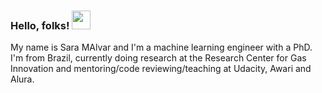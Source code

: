 ###  Hello, folks! <img src="https://raw.githubusercontent.com/MartinHeinz/MartinHeinz/master/wave.gif" width="30px">

My name is Sara MAlvar and I'm a machine learning engineer with a PhD. I'm from Brazil, currently doing research at the Research Center for Gas Innovation and mentoring/code reviewing/teaching at Udacity, Awari and Alura.
<!--
**smalvar/smalvar** is a ✨ _special_ ✨ repository because its `README.md` (this file) appears on your GitHub profile.

[![Visits Badge](https://badges.pufler.dev/visits/puf17640/git-badges)](https://badges.pufler.dev)

Here are some ideas to get you started:

- 🔭 I’m currently working on ...
- 🌱 I’m currently learning ...
- 👯 I’m looking to collaborate on ...
- 🤔 I’m looking for help with ...
- 💬 Ask me about ...
- 📫 How to reach me: ...
- 😄 Pronouns: She/Her
- ⚡ Fun fact: ...
-->
